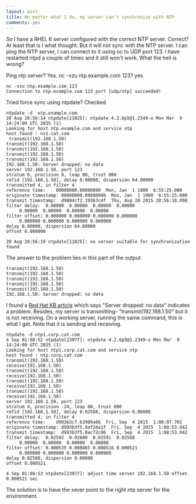 ```yaml
---
layout: post
title: No matter what I do, my server can't synchronize with NTP
comments: yes
---
```

So I have a RHEL 6 server configured with  the correct NTP server. Correct? At least that is I what thought. But it will not sync   with the NTP server. I can ping the NTP server, I can connect  to it using nc to UDP port 123. I have restarted  ntpd a couple of times and it still won't work. What the hell is wrong?

Ping ntp server? Yes.
nc -vzu ntp.example.com 123? yes

    nc -vzu ntp.example.com 123
    Connection to ntp.example.com 123 port [udp/ntp] succeeded!

Tried force sync using ntpdate? Checked

    ntpdate -d  ntp.example.com
    20 Aug 20:56:14 ntpdate[11025]: ntpdate 4.2.6p5@1.2349-o Mon Mar  9 14:24:09 UTC 2015 (1)
    Looking for host ntp.example.com and service ntp
    host found : ns1.cat.com
     transmit(192.168.1.50)
    transmit(192.168.1.50)
    transmit(192.168.1.50)
    transmit(192.168.1.50)
    transmit(192.168.1.50)
    192.168.1.50: Server dropped: no data
    server 192.168.1.50, port 123
    stratum 0, precision 0, leap 00, trust 000
    refid [192.168.1.50], delay 0.00000, dispersion 64.00000
    transmitted 4, in filter 4
    reference time:    00000000.00000000  Mon, Jan  1 1900  6:55:25.000
    originate timestamp: 00000000.00000000  Mon, Jan  1 1900  6:55:25.000
    transmit timestamp:  d9804cf2.19367c4f  Thu, Aug 20 2015 20:56:18.098
    filter delay:  0.00000  0.00000  0.00000  0.00000
         0.00000  0.00000  0.00000  0.00000
    filter offset: 0.000000 0.000000 0.000000 0.000000
         0.000000 0.000000 0.000000 0.000000
    delay 0.00000, dispersion 64.00000
    offset 0.000000

    20 Aug 20:56:19 ntpdate[11025]: no server suitable for synchronization found

The answer to the problem lies in this part of the output

    transmit(192.168.1.50)
    transmit(192.168.1.50)
    transmit(192.168.1.50)
    transmit(192.168.1.50)
    transmit(192.168.1.50)
    192.168.1.50: Server dropped: no data

I found a [Red Hat KB article](https://access.redhat.com/solutions/66485) which says "Server dropped: no data" indicates a problem.  Besides, my server is transmitting- "transmit(192.168.1.50" but it is not receiving. On a working server, running the same command, this is what I get. Note that it is sending and receiving.


    ntpdate -d ntp1.corp.cat.com
    4 Sep 01:08:52 ntpdate[23977]: ntpdate 4.2.6p5@1.2349-o Mon Mar  9 14:24:09 UTC 2015 (1)
    Looking for host ntp1.corp.cat.com and service ntp
    host found : ntp.corp.cat.com
    transmit(192.168.1.50)
    receive(192.168.1.50)
    transmit(192.168.1.50)
    receive(192.168.1.50)
    transmit(192.168.1.50)
    receive(192.168.1.50)
    transmit(192.168.1.50)
    receive(192.168.1.50)
    server 192.168.1.50, port 123
    stratum 4, precision -24, leap 00, trust 000
    refid [192.168.1.50], delay 0.02588, dispersion 0.00000
    transmitted 4, in filter 4
    reference time:    d993b3c7.b3909a66  Fri, Sep  4 2015  1:08:07.701
    originate timestamp: d993b3f5.0af26a1f  Fri, Sep  4 2015  1:08:53.042
    transmit timestamp:  d993b3f5.0ac72c86  Fri, Sep  4 2015  1:08:53.042
    filter delay:  0.02592  0.02600  0.02591  0.02588
         0.00000  0.00000  0.00000  0.00000
    filter offset: 0.000535 0.000465 0.000516 0.000521
         0.000000 0.000000 0.000000 0.000000
    delay 0.02588, dispersion 0.00000
    offset 0.000521

    4 Sep 01:08:53 ntpdate[23977]: adjust time server 192.168.1.50 offset 0.000521 sec


The solution is to have the sever point to the right ntp server for the environment. 
